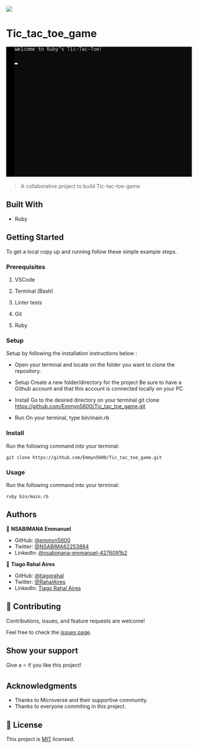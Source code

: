 ![](https://img.shields.io/badge/Microverse-blueviolet)

# Tic_tac_toe_game

![](./assets/tictactoe_example.gif)

> A collaborative project to build Tic-tac-toe-game

## Built With

- Ruby

## Getting Started

To get a local copy up and running follow these simple example steps.

### Prerequisites

1. VSCode

2. Terminal (Bash)

3. Linter tests

4. Git

5. Ruby

### Setup

Setup by  following the installation instructions below :

* Open your terminal and locate on the folder you want to clone the repository.

* Setup
 Create a new folder/directory for the project
 Be sure to have a Github account and that this account is connected locally on your PC

* Install
 Go to the desired directory on your terminal
 git clone https://github.com/Emmyn5600/Tic_tac_toe_game.git

* Run
 On your terminal, type bin/main.rb

### Install

Run the following command into your terminal:

```console
git clone https://github.com/Emmyn5600/Tic_tac_toe_game.git
```

### Usage

Run the following command into your terminal:

```console
ruby bin/main.rb
```

## Authors

👤 **NSABIMANA Emmanuel**

- GitHub: [@emmyn5600](https://github.com/Emmyn5600)
- Twitter: [@NSABIMA62253884](https://twitter.com/NSABIMA62253884)
- LinkedIn: [@nsabimana-emmanuel-4276091b2](https://www.linkedin.com/in/nsabimana-emmanuel-4276091b2/)

👤 **Tiago Rahal Aires**

- GitHub: [@tiagorahal](https://github.com/tiagorahal)
- Twitter: [@RahalAires](https://twitter.com/RahalAires)
- LinkedIn: [Tiago Rahal Aires](https://linkedin.com/tiagorahal)

## 🤝 Contributing

Contributions, issues, and feature requests are welcome!

Feel free to check the [issues page](https://github.com/Emmyn5600/Tic_tac_toe_game/issues).

## Show your support

Give a ⭐️ if you like this project!

## Acknowledgments

- Thanks to Microverse and their supportive community.
- Thanks to everyone commiting in this project.

## 📝 License

This project is [MIT](./MIT.md) licensed.

